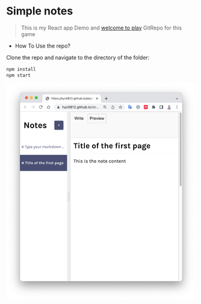# Simple notes

> This is my React app Demo and [welcome to play](https://hyc0812.github.io/deploy-react-simple-notes/)
> GitRepo for this game

- How To Use the repo?

Clone the repo and navigate to the directory of the folder:
```linux
npm install
npm start
```

<img src="https://github.com/hyc0812/deploy-react-simple-notes/blob/master/screenshott/screenshot-01.png" width="600">

